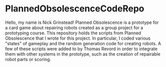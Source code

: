 # PlannedObsolescenceCodeRepo

Hello, my name is Nick Grinstead! Planned Obsolescence is a prototype for a card game about repairing robots created as a group project for a prototyping course. This repository holds the scripts from Planned Obsolescence that I wrote for this project. In particular, I coded various "states" of gameplay and the random generation code for creating robots. A few of these scripts were added to by Thomas Revord in order to integrate them with other systems in the prototype, such as the creation of repairable robot parts or scoring.
